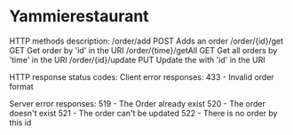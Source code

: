 # Yammierestaurant

 HTTP methods description:
  /order/add	            POST    Adds an order
  /order/{id}/get	        GET	    Get order by 'id' in the URI
  /order/{time}/getAll	  GET     Get all orders by 'time' in the URI
  /order/{id}/update	    PUT	    Update the with 'id' in the URI
 
 HTTP response status codes:
  Client error responses:
  433 - Invalid order format
 
 Server error responses:
  519 - The Order already exist
  520 - The order doesn't exist
  521 - The order can't be updated
  522 - There is no order by this id
